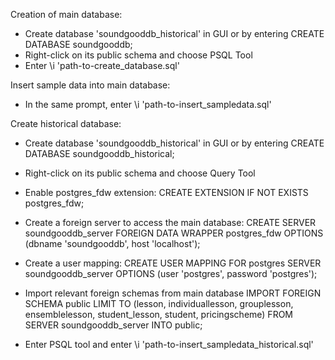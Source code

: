 Creation of main database:

- Create database 'soundgooddb_historical' in GUI or by entering CREATE DATABASE soundgooddb;
- Right-click on its public schema and choose PSQL Tool
- Enter \i 'path-to-create_database.sql'


Insert sample data into main database:

- In the same prompt, enter \i 'path-to-insert_sampledata.sql'


Create historical database:

- Create database 'soundgooddb_historical' in GUI or by entering CREATE DATABASE soundgooddb_historical;

- Right-click on its public schema and choose Query Tool

- Enable postgres_fdw extension: CREATE EXTENSION IF NOT EXISTS postgres_fdw;

- Create a foreign server to access the main database:
CREATE SERVER soundgooddb_server
FOREIGN DATA WRAPPER postgres_fdw
OPTIONS (dbname 'soundgooddb', host 'localhost');

- Create a user mapping:
CREATE USER MAPPING FOR postgres
SERVER soundgooddb_server
OPTIONS (user 'postgres', password 'postgres');

- Import relevant foreign schemas from main database
IMPORT FOREIGN SCHEMA public LIMIT TO (lesson, individuallesson, grouplesson, ensemblelesson, student_lesson, student, pricingscheme) FROM SERVER soundgooddb_server INTO public;


- Enter PSQL tool and enter \i 'path-to-insert_sampledata_historical.sql'








